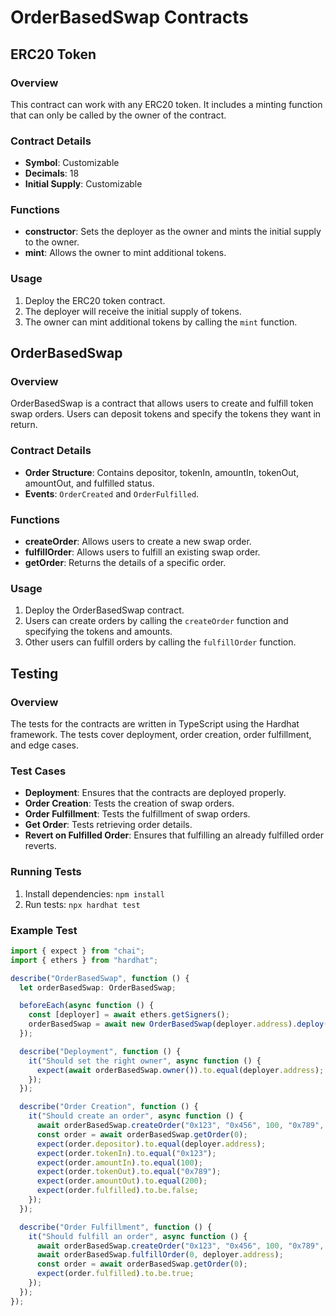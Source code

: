 # OrderBasedSwap Contracts

## ERC20 Token

### Overview
This contract can work with any ERC20 token. It includes a minting function that can only be called by the owner of the contract.

### Contract Details
- **Symbol**: Customizable
- **Decimals**: 18
- **Initial Supply**: Customizable

### Functions
- **constructor**: Sets the deployer as the owner and mints the initial supply to the owner.
- **mint**: Allows the owner to mint additional tokens.

### Usage
1. Deploy the ERC20 token contract.
2. The deployer will receive the initial supply of tokens.
3. The owner can mint additional tokens by calling the `mint` function.

## OrderBasedSwap

### Overview
OrderBasedSwap is a contract that allows users to create and fulfill token swap orders. Users can deposit tokens and specify the tokens they want in return.

### Contract Details
- **Order Structure**: Contains depositor, tokenIn, amountIn, tokenOut, amountOut, and fulfilled status.
- **Events**: `OrderCreated` and `OrderFulfilled`.

### Functions
- **createOrder**: Allows users to create a new swap order.
- **fulfillOrder**: Allows users to fulfill an existing swap order.
- **getOrder**: Returns the details of a specific order.

### Usage
1. Deploy the OrderBasedSwap contract.
2. Users can create orders by calling the `createOrder` function and specifying the tokens and amounts.
3. Other users can fulfill orders by calling the `fulfillOrder` function.

## Testing

### Overview
The tests for the contracts are written in TypeScript using the Hardhat framework. The tests cover deployment, order creation, order fulfillment, and edge cases.

### Test Cases
- **Deployment**: Ensures that the contracts are deployed properly.
- **Order Creation**: Tests the creation of swap orders.
- **Order Fulfillment**: Tests the fulfillment of swap orders.
- **Get Order**: Tests retrieving order details.
- **Revert on Fulfilled Order**: Ensures that fulfilling an already fulfilled order reverts.

### Running Tests
1. Install dependencies: `npm install`
2. Run tests: `npx hardhat test`

### Example Test
```typescript
import { expect } from "chai";
import { ethers } from "hardhat";

describe("OrderBasedSwap", function () {
  let orderBasedSwap: OrderBasedSwap;

  beforeEach(async function () {
    const [deployer] = await ethers.getSigners();
    orderBasedSwap = await new OrderBasedSwap(deployer.address).deploy();
  });

  describe("Deployment", function () {
    it("Should set the right owner", async function () {
      expect(await orderBasedSwap.owner()).to.equal(deployer.address);
    });
  });

  describe("Order Creation", function () {
    it("Should create an order", async function () {
      await orderBasedSwap.createOrder("0x123", "0x456", 100, "0x789", 200);
      const order = await orderBasedSwap.getOrder(0);
      expect(order.depositor).to.equal(deployer.address);
      expect(order.tokenIn).to.equal("0x123");
      expect(order.amountIn).to.equal(100);
      expect(order.tokenOut).to.equal("0x789");
      expect(order.amountOut).to.equal(200);
      expect(order.fulfilled).to.be.false;
    });
  });

  describe("Order Fulfillment", function () {
    it("Should fulfill an order", async function () {
      await orderBasedSwap.createOrder("0x123", "0x456", 100, "0x789", 200);
      await orderBasedSwap.fulfillOrder(0, deployer.address);
      const order = await orderBasedSwap.getOrder(0);
      expect(order.fulfilled).to.be.true;
    });
  });
});
```